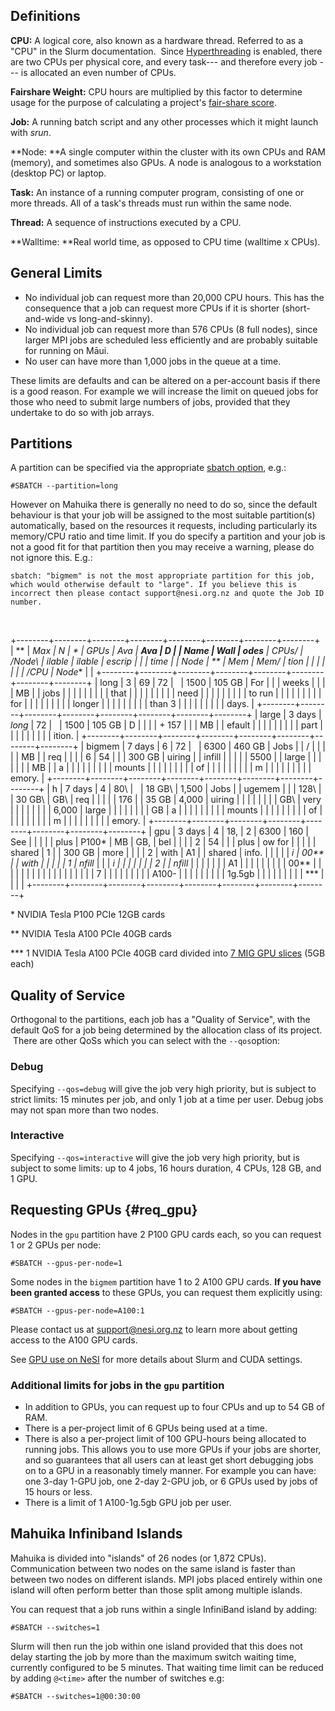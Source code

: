 Definitions
-----------

**CPU:** A logical core, also known as a hardware thread. Referred to as
a \"CPU\" in the Slurm documentation.  Since
[Hyperthreading](https://support.nesi.org.nz/hc/en-gb/articles/360000568236/)
is enabled, there are two CPUs per physical core, and every task--- and
therefore every job --- is allocated an even number of CPUs.

**Fairshare Weight:** CPU hours are multiplied by this factor to
determine usage for the purpose of calculating a project\'s [fair-share
score](https://support.nesi.org.nz/hc/en-gb/articles/360000743536/).

**Job:** A running batch script and any other processes which it might
launch with *srun*.

**Node: **A single computer within the cluster with its own CPUs and RAM
(memory), and sometimes also GPUs. A node is analogous to a workstation
(desktop PC) or laptop.

**Task:** An instance of a running computer program, consisting of one
or more threads. All of a task\'s threads must run within the same node.

**Thread:** A sequence of instructions executed by a CPU.

**Walltime: **Real world time, as opposed to CPU time (walltime x CPUs).

General Limits
--------------

-   No individual job can request more than 20,000 CPU hours. This has
    the consequence that a job can request more CPUs if it is shorter
    (short-and-wide vs long-and-skinny).
-   No individual job can request more than 576 CPUs (8 full nodes),
    since larger MPI jobs are scheduled less efficiently and are
    probably suitable for running on Māui.
-   No user can have more than 1,000 jobs in the queue at a time.

These limits are defaults and can be altered on a per-account basis if
there is a good reason. For example we will increase the limit on queued
jobs for those who need to submit large numbers of jobs, provided that
they undertake to do so with job arrays.

Partitions
----------

A partition can be specified via the appropriate [sbatch
option](https://support.nesi.org.nz/hc/en-gb/articles/360000691716/),
e.g.:

    #SBATCH --partition=long

However on Mahuika there is generally no need to do so, since the
default behaviour is that your job will be assigned to the most suitable
partition(s) automatically, based on the resources it requests,
including particularly its memory/CPU ratio and time limit. If you do
specify a partition and your job is not a good fit for that partition
then you may receive a warning, please do not ignore this. E.g.:

    sbatch: "bigmem" is not the most appropriate partition for this job, which would otherwise default to "large". If you believe this is incorrect then please contact support@nesi.org.nz and quote the Job ID number.

 

+--------+--------+--------+--------+--------+--------+--------+--------+
| **     | **Max  | **N    | *      | **GPUs | **Ava  | **Ava  | **D    |
| Name** | Wall   | odes** | *CPUs/ | /Node\ | ilable | ilable | escrip |
|        | time** |        | Node** | **     | Mem    | Mem/   | tion** |
|        |        |        |        |        | /CPU** | Node** |        |
+--------+--------+--------+--------+--------+--------+--------+--------+
| long   | 3      | 69     | 72     |        | 1500   | 105 GB | For    |
|        | weeks  |        |        |        | MB     |        | jobs   |
|        |        |        |        |        |        |        | that   |
|        |        |        |        |        |        |        | need   |
|        |        |        |        |        |        |        | to run |
|        |        |        |        |        |        |        | for    |
|        |        |        |        |        |        |        | longer |
|        |        |        |        |        |        |        | than 3 |
|        |        |        |        |        |        |        | days.  |
+--------+--------+--------+--------+--------+--------+--------+--------+
| large  | 3 days | *long* | 72     |        | 1500   | 105 GB | D      |
|        |        | + 157  |        |        | MB     |        | efault |
|        |        |        |        |        |        |        | part   |
|        |        |        |        |        |        |        | ition. |
+--------+--------+--------+--------+--------+--------+--------+--------+
| bigmem | 7 days | 6      | 72     |        | 6300   | 460 GB | Jobs   |
| /      |        |        |        |        | MB     |        | req    |
|        |        | 6      | 54     |        |        | 300 GB | uiring |
| infill |        |        |        |        | 5500   |        | large  |
|        |        |        |        |        | MB     |        | a      |
|        |        |        |        |        |        |        | mounts |
|        |        |        |        |        |        |        | of     |
|        |        |        |        |        |        |        | m      |
|        |        |        |        |        |        |        | emory. |
+--------+--------+--------+--------+--------+--------+--------+--------+
| h      | 7 days | 4      | 80\    |        | 18 GB\ | 1,500  | Jobs   |
| ugemem |        |        | 128\   |        | 30 GB\ | GB\    | req    |
|        |        |        | 176    |        | 35 GB  | 4,000  | uiring |
|        |        |        |        |        |        | GB\    | very   |
|        |        |        |        |        |        | 6,000  | large  |
|        |        |        |        |        |        | GB     | a      |
|        |        |        |        |        |        |        | mounts |
|        |        |        |        |        |        |        | of     |
|        |        |        |        |        |        |        | m      |
|        |        |        |        |        |        |        | emory. |
+--------+--------+--------+--------+--------+--------+--------+--------+
| gpu    | 3 days | 4      | 18,    | 2      | 6300   | 160    | See    |
|        |        |        | plus   | P100\* | MB     | GB,    | bel    |
|        |        | 2      | 54     |        |        | plus   | ow for |
|        |        |        | shared | 1      |        | 300 GB | more   |
|        |        | 2      | with   | A1     |        | shared | info.  |
|        |        |        | *i     | 00\*\* |        | with   |        |
|        |        | 1      | nfill* |        |        | *i     |        |
|        |        |        |        | 2      |        | nfill* |        |
|        |        |        |        | A1     |        |        |        |
|        |        |        |        | 00\*\* |        |        |        |
|        |        |        |        |        |        |        |        |
|        |        |        |        | 7      |        |        |        |
|        |        |        |        | A100-  |        |        |        |
|        |        |        |        | 1g.5gb |        |        |        |
|        |        |        |        | \*\*\* |        |        |        |
+--------+--------+--------+--------+--------+--------+--------+--------+

\* NVIDIA Tesla P100 PCIe 12GB cards

\*\* NVIDIA Tesla A100 PCIe 40GB cards

\*\*\* 1 NVIDIA Tesla A100 PCIe 40GB card divided into [7 MIG GPU
slices](https://www.nvidia.com/en-us/technologies/multi-instance-gpu/)
(5GB each)

Quality of Service
------------------

Orthogonal to the partitions, each job has a \"Quality of Service\",
with the default QoS for a job being determined by the allocation class
of its project.  There are other QoSs which you can select with the
`--qos`option:

### Debug

Specifying `--qos=debug` will give the job very high priority, but is
subject to strict limits: 15 minutes per job, and only 1 job at a time
per user. Debug jobs may not span more than two nodes.

### Interactive

Specifying `--qos=interactive` will give the job very high priority, but
is subject to some limits: up to 4 jobs, 16 hours duration, 4 CPUs, 128
GB, and 1 GPU.

Requesting GPUs {#req_gpu}
---------------

Nodes in the `gpu` partition have 2 P100 GPU cards each, so you can
request 1 or 2 GPUs per node:

    #SBATCH --gpus-per-node=1

Some nodes in the `bigmem` partition have 1 to 2 A100 GPU cards. **If
you have been granted access** to these GPUs, you can request them
explicitly using:

    #SBATCH --gpus-per-node=A100:1

Please contact us at <support@nesi.org.nz> to learn more about getting
access to the A100 GPU cards.

See [GPU use on
NeSI](https://support.nesi.org.nz/hc/en-gb/articles/360001471955) for
more details about Slurm and CUDA settings.

### Additional limits for jobs in the `gpu` partition

-   In addition to GPUs, you can request up to four CPUs and up to 54 GB
    of RAM.
-   There is a per-project limit of 6 GPUs being used at a time.
-   There is also a per-project limit of 100 GPU-hours being allocated
    to running jobs. This allows you to use more GPUs if your jobs are
    shorter, and so guarantees that all users can at least get short
    debugging jobs on to a GPU in a reasonably timely manner. For
    example you can have: one 3-day 1-GPU job, one 2-day 2-GPU job, or 6
    GPUs used by jobs of 15 hours or less.
-   There is a limit of 1 A100-1g.5gb GPU job per user.

Mahuika Infiniband Islands
--------------------------

Mahuika is divided into "islands" of 26 nodes (or 1,872 CPUs).
Communication between two nodes on the same island is faster than
between two nodes on different islands. MPI jobs placed entirely within
one island will often perform better than those split among multiple
islands.

You can request that a job runs within a single InfiniBand island by
adding:

    #SBATCH --switches=1

Slurm will then run the job within one island provided that this does
not delay starting the job by more than the maximum switch waiting time,
currently configured to be 5 minutes. That waiting time limit can be
reduced by adding `@<time>` after the number of switches e.g:

    #SBATCH --switches=1@00:30:00
